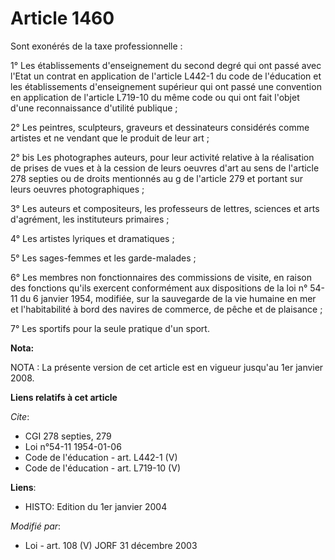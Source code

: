 # Article 1460

Sont exonérés de la taxe professionnelle :

1° Les établissements d'enseignement du second degré qui ont passé avec l'Etat un contrat en application de l'article L442-1
du code de l'éducation et les établissements d'enseignement supérieur qui ont passé une convention en application de
l'article L719-10 du même code ou qui ont fait l'objet d'une reconnaissance d'utilité publique ;

2° Les peintres, sculpteurs, graveurs et dessinateurs considérés comme artistes et ne vendant que le produit de leur art ;

2° bis Les photographes auteurs, pour leur activité relative à la réalisation de prises de vues et à la cession de leurs
oeuvres d'art au sens de l'article 278 septies ou de droits mentionnés au g de l'article 279 et portant sur leurs oeuvres
photographiques ;

3° Les auteurs et compositeurs, les professeurs de lettres, sciences et arts d'agrément, les instituteurs primaires ;

4° Les artistes lyriques et dramatiques ;

5° Les sages-femmes et les garde-malades ;

6° Les membres non fonctionnaires des commissions de visite, en raison des fonctions qu'ils exercent conformément aux
dispositions de la loi n° 54-11 du 6 janvier 1954, modifiée, sur la sauvegarde de la vie humaine en mer et l'habitabilité à
bord des navires de commerce, de pêche et de plaisance ;

7° Les sportifs pour la seule pratique d'un sport.

**Nota:**

NOTA : La présente version de cet article est en vigueur jusqu'au 1er janvier 2008.

**Liens relatifs à cet article**

_Cite_:

  - CGI 278 septies, 279
  - Loi n°54-11 1954-01-06
  - Code de l'éducation - art. L442-1 (V)
  - Code de l'éducation - art. L719-10 (V)

**Liens**:

  - HISTO: Edition du 1er janvier 2004

_Modifié par_:

  - Loi - art. 108 (V) JORF 31 décembre 2003
